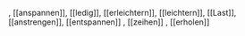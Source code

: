 , [[anspannen]], [[ledig]], [[erleichtern]], [[leichtern]], [[Last]], [[anstrengen]], [[entspannen]]
, [[zeihen]]
, [[erholen]]